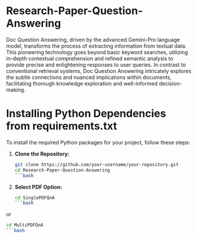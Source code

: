 # Research-Paper-Question-Answering
Doc Question Answering, driven by the advanced Gemini-Pro language model, transforms the process of extracting information from textual data. This pioneering technology goes beyond basic keyword searches, utilizing in-depth contextual comprehension and refined semantic analysis to provide precise and enlightening responses to user queries. In contrast to conventional retrieval systems, Doc Question Answering intricately explores the subtle connections and nuanced implications within documents, facilitating thorough knowledge exploration and well-informed decision-making.

# Installing Python Dependencies from requirements.txt

To install the required Python packages for your project, follow these steps:

1. **Clone the Repository:**
   ```bash
   git clone https://github.com/your-username/your-repository.git
   cd Research-Paper-Question-Answering
   ```bash

2. **Select PDF Option:**
   ```bash
   cd SinglePDFQnA
   ```bash
or 
   ```bash
   cd MultiPDFQnA
   ```bash

   

